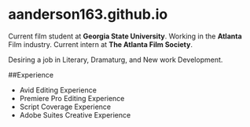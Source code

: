 # aanderson163.github.io

Current film student at **Georgia State University**. Working in the **Atlanta** Film industry. Current intern at **The Atlanta Film Society**. <p> Desiring a job in Literary, Dramaturg, and New work Development.<p>

##Experience 

- Avid Editing Experience 
- Premiere Pro Editing Experience 
- Script Coverage Experience
- Adobe Suites Creative Experience